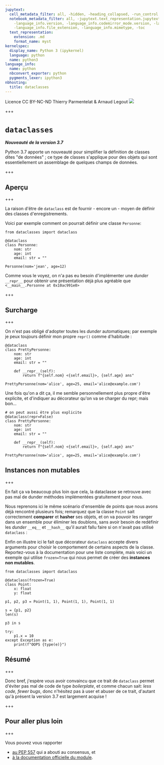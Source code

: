 ```yaml
---
jupytext:
  cell_metadata_filter: all, -hidden, -heading_collapsed, -run_control, -trusted
  notebook_metadata_filter: all, -jupytext.text_representation.jupytext_version, -jupytext.text_representation.format_version,
    -language_info.version, -language_info.codemirror_mode.version, -language_info.codemirror_mode,
    -language_info.file_extension, -language_info.mimetype, -toc
  text_representation:
    extension: .md
    format_name: myst
kernelspec:
  display_name: Python 3 (ipykernel)
  language: python
  name: python3
language_info:
  name: python
  nbconvert_exporter: python
  pygments_lexer: ipython3
nbhosting:
  title: dataclasses
---
```


<div class="licence">
<span>Licence CC BY-NC-ND</span>
<span>Thierry Parmentelat &amp; Arnaud Legout</span>
<span><img src="media/both-logos-small-alpha.png" /></span>
</div>

+++

# `dataclasses`


***Nouveauté de la version 3.7***

Python 3.7 apporte un nouveauté pour simplifier la définition de classes dites "de données" ; ce type de classes s'applique pour des objets qui sont essentiellement un assemblage de quelques champs de données.

+++

## Aperçu

+++

La raison d'être de `dataclass` est de fournir - encore un - moyen de définir des classes d'enregistrements.

Voici par exemple comment on pourrait définir une classe `Personne`:

```{code-cell} ipython3
from dataclasses import dataclass
```

```{code-cell} ipython3
@dataclass
class Personne:
    nom: str
    age: int
    email: str = ""

Personne(nom='jean', age=12)
```

Comme vous le voyez, on n'a pas eu besoin d'implémenter une *dunder* `__repr__` pour obtenir une présentation déjà plus agréable que `<__main__.Personne at 0x10ac991e0>`

+++

## Surcharge

+++

On n'est pas obligé d'adopter toutes les *dunder* automatiques; par exemple je peux toujours définir mon propre `repr()` comme d'habitude :

```{code-cell} ipython3
@dataclass
class PrettyPersonne:
    nom: str
    age: int
    email: str = ""

    def __repr__(self):
        return f"{self.nom} <{self.email}>, {self.age} ans"

PrettyPersonne(nom='alice', age=25, email='alice@example.com')
```

Une fois qu'on a dit ça, il me semble personnellement plus propre d'être explicite, et d'indiquer au décorateur 
qu'on va se charger du repr; mais bon...

```{code-cell} ipython3
# on peut aussi être plus explicite
@dataclass(repr=False)
class PrettyPersonne:
    nom: str
    age: int
    email: str = ""

    def __repr__(self):
        return f"{self.nom} <{self.email}>, {self.age} ans"

PrettyPersonne(nom='alice', age=25, email='alice@example.com')
```

## Instances non mutables

+++

En fait ça va beaucoup plus loin que cela, la dataclasse se retrouve avec pas mal de dunder méthodes implémentées gratuitement pour nous.

Nous reprenons ici le même scénario d'ensemble de points que nous avons déjà rencontré plusieurs fois; remarquez que la classe `Point` sait correctement **comparer** et **hasher** ses objets, et on va pouvoir les ranger dans un ensemble pour éliminer les doublons, sans avoir besoin de redéfinir les *dunder* `__eq__` et `__hash__` qu'il aurait fallu faire si on n'avait pas utilisé `dataclass` :

Enfin on illustre ici le fait que décorateur `dataclass` accepte divers arguments pour choisir le comportement de certains aspects de la classe. Reportez-vous à la documentation pour une liste complète, mais voici un exemple qui utilise `frozen=True` qui nous permet de créer des **instances non mutables**.

```{code-cell} ipython3
from dataclasses import dataclass

@dataclass(frozen=True)
class Point:
    x: float
    y: float
```

```{code-cell} ipython3
p1, p2, p3 = Point(1, 1), Point(1, 1), Point(1, 1)
```

```{code-cell} ipython3
s = {p1, p2}
len(s)
```

```{code-cell} ipython3
p3 in s
```

```{code-cell} ipython3
try:
    p1.x = 10
except Exception as e:
    print(f"OOPS {type(e)}")
```

## Résumé

+++

Donc bref, j'espère vous avoir convaincu que ce trait de `dataclass` permet d'éviter pas mal de code de type *boilerplate*, et comme chacun sait: *less code, fewer bugs*, donc n'hésitez pas à user et abuser de ce trait, d'autant qu'à présent la version 3.7 est largement acquise !

+++

## Pour aller plus loin

+++

Vous pouvez vous rapporter

* [au PEP 557](https://www.python.org/dev/peps/pep-0557/) qui a abouti au consensus, et
* [à la documentation officielle du module](https://docs.python.org/3/library/dataclasses.html).
